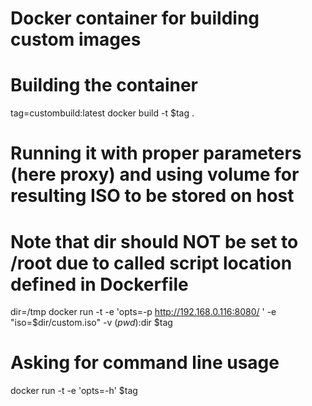 # Docker container for building custom images

# Building the container
tag=custombuild:latest
docker build -t $tag .

# Running it with proper parameters (here proxy) and using volume for resulting ISO to be stored on host
# Note that dir should NOT be set to /root due to called script location defined in Dockerfile
dir=/tmp
docker run -t -e 'opts=-p http://192.168.0.116:8080/ ' -e "iso=$dir/custom.iso" -v $(pwd):$dir $tag

# Asking for command line usage
docker run -t -e 'opts=-h' $tag
